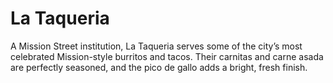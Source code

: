 # La Taqueria

A Mission Street institution, La Taqueria serves some of the city’s most celebrated Mission-style burritos and tacos. Their carnitas and carne asada are perfectly seasoned, and the pico de gallo adds a bright, fresh finish.
